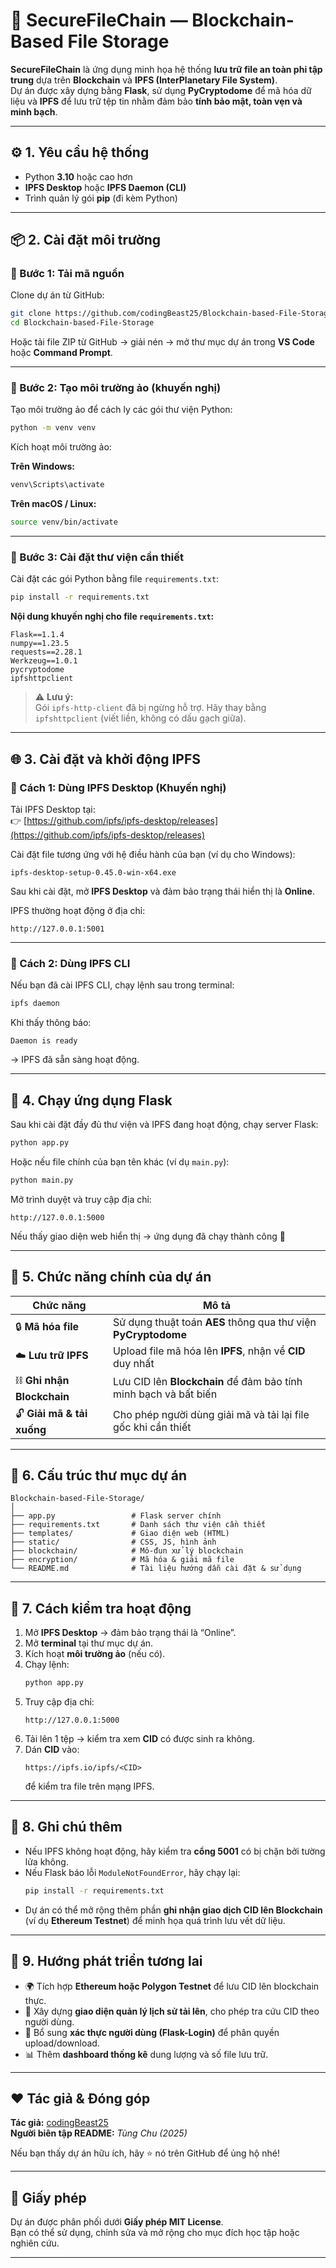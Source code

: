 # 🔐 SecureFileChain — Blockchain-Based File Storage

**SecureFileChain** là ứng dụng minh họa hệ thống **lưu trữ file an toàn phi tập trung** dựa trên **Blockchain** và **IPFS (InterPlanetary File System)**.  
Dự án được xây dựng bằng **Flask**, sử dụng **PyCryptodome** để mã hóa dữ liệu và **IPFS** để lưu trữ tệp tin nhằm đảm bảo **tính bảo mật, toàn vẹn và minh bạch**.

---

## ⚙️ 1. Yêu cầu hệ thống

- Python **3.10** hoặc cao hơn  
- **IPFS Desktop** hoặc **IPFS Daemon (CLI)**  
- Trình quản lý gói **pip** (đi kèm Python)

---

## 📦 2. Cài đặt môi trường

### 🔹 Bước 1: Tải mã nguồn

Clone dự án từ GitHub:

```bash
git clone https://github.com/codingBeast25/Blockchain-based-File-Storage.git
cd Blockchain-based-File-Storage
```

Hoặc tải file ZIP từ GitHub → giải nén → mở thư mục dự án trong **VS Code** hoặc **Command Prompt**.

---

### 🔹 Bước 2: Tạo môi trường ảo (khuyến nghị)

Tạo môi trường ảo để cách ly các gói thư viện Python:

```bash
python -m venv venv
```

Kích hoạt môi trường ảo:

**Trên Windows:**
```bash
venv\Scripts\activate
```

**Trên macOS / Linux:**
```bash
source venv/bin/activate
```

---

### 🔹 Bước 3: Cài đặt thư viện cần thiết

Cài đặt các gói Python bằng file `requirements.txt`:

```bash
pip install -r requirements.txt
```

**Nội dung khuyến nghị cho file `requirements.txt`:**

```
Flask==1.1.4
numpy==1.23.5
requests==2.28.1
Werkzeug==1.0.1
pycryptodome
ipfshttpclient
```

> ⚠️ **Lưu ý:**  
> Gói `ipfs-http-client` đã bị ngừng hỗ trợ. Hãy thay bằng `ipfshttpclient` (viết liền, không có dấu gạch giữa).

---

## 🌐 3. Cài đặt và khởi động IPFS

### 🔸 Cách 1: Dùng **IPFS Desktop** (Khuyến nghị)

Tải IPFS Desktop tại:  
👉 [https://github.com/ipfs/ipfs-desktop/releases](https://github.com/ipfs/ipfs-desktop/releases)

Cài đặt file tương ứng với hệ điều hành của bạn (ví dụ cho Windows):

```
ipfs-desktop-setup-0.45.0-win-x64.exe
```

Sau khi cài đặt, mở **IPFS Desktop** và đảm bảo trạng thái hiển thị là **Online**.

IPFS thường hoạt động ở địa chỉ:

```
http://127.0.0.1:5001
```

---

### 🔸 Cách 2: Dùng **IPFS CLI**

Nếu bạn đã cài IPFS CLI, chạy lệnh sau trong terminal:

```bash
ipfs daemon
```

Khi thấy thông báo:

```
Daemon is ready
```

→ IPFS đã sẵn sàng hoạt động.

---

## 🚀 4. Chạy ứng dụng Flask

Sau khi cài đặt đầy đủ thư viện và IPFS đang hoạt động, chạy server Flask:

```bash
python app.py
```

Hoặc nếu file chính của bạn tên khác (ví dụ `main.py`):

```bash
python main.py
```

Mở trình duyệt và truy cập địa chỉ:

```
http://127.0.0.1:5000
```

Nếu thấy giao diện web hiển thị → ứng dụng đã chạy thành công 🎉

---

## 🧩 5. Chức năng chính của dự án

| Chức năng | Mô tả |
|------------|--------|
| 🔒 **Mã hóa file** | Sử dụng thuật toán **AES** thông qua thư viện **PyCryptodome** |
| ☁️ **Lưu trữ IPFS** | Upload file mã hóa lên **IPFS**, nhận về **CID** duy nhất |
| ⛓️ **Ghi nhận Blockchain** | Lưu CID lên **Blockchain** để đảm bảo tính minh bạch và bất biến |
| 🔓 **Giải mã & tải xuống** | Cho phép người dùng giải mã và tải lại file gốc khi cần thiết |

---

## 📁 6. Cấu trúc thư mục dự án

```
Blockchain-based-File-Storage/
│
├── app.py                 # Flask server chính
├── requirements.txt       # Danh sách thư viện cần thiết
├── templates/             # Giao diện web (HTML)
├── static/                # CSS, JS, hình ảnh
├── blockchain/            # Mô-đun xử lý blockchain
├── encryption/            # Mã hóa & giải mã file
└── README.md              # Tài liệu hướng dẫn cài đặt & sử dụng
```

---

## 🧠 7. Cách kiểm tra hoạt động

1. Mở **IPFS Desktop** → đảm bảo trạng thái là “Online”.  
2. Mở **terminal** tại thư mục dự án.  
3. Kích hoạt **môi trường ảo** (nếu có).  
4. Chạy lệnh:
   ```bash
   python app.py
   ```
5. Truy cập địa chỉ:
   ```
   http://127.0.0.1:5000
   ```
6. Tải lên 1 tệp → kiểm tra xem **CID** có được sinh ra không.  
7. Dán **CID** vào:
   ```
   https://ipfs.io/ipfs/<CID>
   ```
   để kiểm tra file trên mạng IPFS.

---

## 🧾 8. Ghi chú thêm

- Nếu IPFS không hoạt động, hãy kiểm tra **cổng 5001** có bị chặn bởi tường lửa không.  
- Nếu Flask báo lỗi `ModuleNotFoundError`, hãy chạy lại:
  ```bash
  pip install -r requirements.txt
  ```
- Dự án có thể mở rộng thêm phần **ghi nhận giao dịch CID lên Blockchain** (ví dụ **Ethereum Testnet**) để minh họa quá trình lưu vết dữ liệu.

---

## 🔮 9. Hướng phát triển tương lai

- 🌍 Tích hợp **Ethereum hoặc Polygon Testnet** để lưu CID lên blockchain thực.  
- 🧱 Xây dựng **giao diện quản lý lịch sử tải lên**, cho phép tra cứu CID theo người dùng.  
- 🔐 Bổ sung **xác thực người dùng (Flask-Login)** để phân quyền upload/download.  
- 📊 Thêm **dashboard thống kê** dung lượng và số file lưu trữ.

---

## ❤️ Tác giả & Đóng góp

**Tác giả:** [codingBeast25](https://github.com/codingBeast25)  
**Người biên tập README:** *Tùng Chu (2025)*  

Nếu bạn thấy dự án hữu ích, hãy ⭐ nó trên GitHub để ủng hộ nhé!

---

## 📜 Giấy phép

Dự án được phân phối dưới **Giấy phép MIT License**.  
Bạn có thể sử dụng, chỉnh sửa và mở rộng cho mục đích học tập hoặc nghiên cứu.

---
